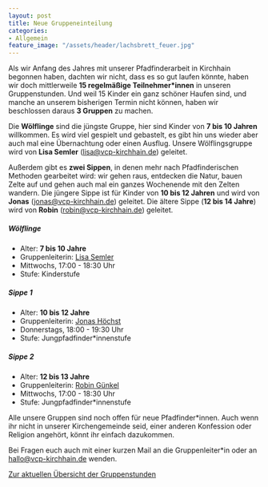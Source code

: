 ```yaml
---
layout: post
title: Neue Gruppeneinteilung
categories:
- Allgemein
feature_image: "/assets/header/lachsbrett_feuer.jpg"
---
```


Als wir Anfang des Jahres mit unserer Pfadfinderarbeit in Kirchhain begonnen haben, dachten wir nicht, dass es so gut laufen könnte, haben wir doch mittlerweile **15 regelmäßige Teilnehmer\*innen** in unseren Gruppenstunden. Und weil 15 Kinder ein ganz schöner Haufen sind, und manche an unserem bisherigen Termin nicht können, haben wir beschlossen daraus **3 Gruppen** zu machen. 

Die **Wölflinge** sind die jüngste Gruppe, hier sind Kinder von **7 bis 10 Jahren** willkommen. Es wird viel gespielt und gebastelt, es gibt hin uns wieder aber auch mal eine Übernachtung oder einen Ausflug. Unsere Wölflingsgruppe wird von **Lisa Semler** ([lisa@vcp-kirchhain.de](mailto:lisa@vcp-kirchhain.de)) geleitet.

Außerdem gibt es **zwei Sippen**, in denen mehr nach Pfadfinderischen Methoden gearbeitet wird: wir gehen raus, entdecken die Natur, bauen Zelte auf und gehen auch mal ein ganzes Wochenende mit den Zelten wandern. Die jüngere Sippe ist für Kinder von **10 bis 12 Jahren** und wird von **Jonas** ([jonas@vcp-kirchhain.de](mailto:jonas@vcp-kirchhain.de)) geleitet. Die ältere Sippe (**12 bis 14 Jahre**) wird von **Robin** ([robin@vcp-kirchhain.de](mailto:robin@vcp-kirchhain.de)) geleitet.

##### Wölflinge 

- Alter: **7 bis 10 Jahre**
- Gruppenleiterin: [Lisa Semler](mailto:lisa@vcp-kirchhain.de)
- Mittwochs, 17:00 - 18:30 Uhr
- Stufe: Kinderstufe

##### Sippe 1

- Alter: **10 bis 12 Jahre**
- Gruppenleiterin: [Jonas Höchst](mailto:jonas@vcp-kirchhain.de)
- Donnerstags, 18:00 - 19:30 Uhr
- Stufe: Jungpfadfinder*innenstufe


##### Sippe 2

- Alter: **12 bis 13 Jahre**
- Gruppenleiterin: [Robin Günkel](mailto:robin@vcp-kirchhain.de)
- Mittwochs, 17:00 - 18:30 Uhr
- Stufe: Jungpfadfinder*innenstufe

Alle unsere Gruppen sind noch offen für neue Pfadfinder\*innen. Auch wenn ihr nicht in unserer Kirchengemeinde seid, einer anderen Konfession oder Religion angehört, könnt ihr einfach dazukommen.

Bei Fragen euch auch mit einer kurzen Mail an die Gruppenleiter\*in oder an [hallo@vcp-kirchhain.de](mailto:hallo@vcp-kirchhain.de) wenden.

[Zur aktuellen Übersicht der Gruppenstunden](/gruppen/)